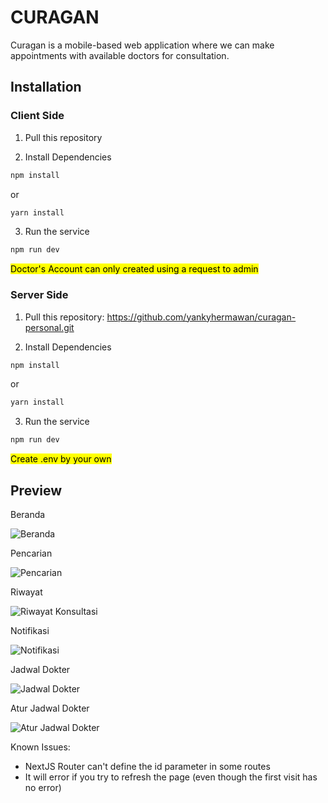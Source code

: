 # CURAGAN

Curagan is a mobile-based web application where we can make appointments with available doctors for consultation.

## Installation

### Client Side

1. Pull this repository

2. Install Dependencies

```bash
npm install
```

or

```bash
yarn install
```

3. Run the service

```bash
npm run dev
```

<mark> Doctor's Account can only created using a request to admin</mark>

### Server Side

1. Pull this repository: https://github.com/yankyhermawan/curagan-personal.git

2. Install Dependencies

```bash
npm install
```

or

```bash
yarn install
```

3. Run the service

```bash
npm run dev
```

<mark>Create .env by your own</mark>

## Preview

Beranda

![Beranda](./assets/home.png)

Pencarian

![Pencarian](./assets/search.png)

Riwayat

![Riwayat Konsultasi](./assets/history.png)

Notifikasi

![Notifikasi](./assets/notif.png)

Jadwal Dokter

![Jadwal Dokter](./assets/doctorAppointment.png)

Atur Jadwal Dokter

![Atur Jadwal Dokter](./assets/jadwalDokter.png)

Known Issues:

- NextJS Router can't define the id parameter in some routes
- It will error if you try to refresh the page (even though the first visit has no error)
